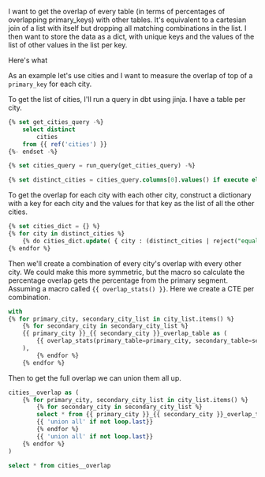 I want to get the overlap of every table (in terms of percentages of overlapping primary_keys) with other tables. It's equivalent to a cartesian join of a list with itself but dropping all matching combinations in the list. I then want to store the data as a dict, with unique keys and the values of the list of other values in the list per key.

Here's what

As an example let's use cities and I want to measure the overlap of top of a `primary_key` for each city.

To get the list of cities, I'll  run a query in dbt using jinja. I have a table per city.
```sql
{% set get_cities_query -%}
    select distinct
        cities
    from {{ ref('cities') }}
{%- endset -%}

{% set cities_query = run_query(get_cities_query) -%}

{% set distinct_cities = cities_query.columns[0].values() if execute else {} -%}
```
To get the overlap for each city with each other city, construct a dictionary with a key for each city and the values for that key as the list of all the other cities.
```sql
{% set cities_dict = {} %}
{% for city in distinct_cities %}
    {% do cities_dict.update( { city : (distinct_cities | reject("equalto", city | list)}) %}
{% endfor %}
```

Then we'll create a combination of every city's overlap with every other city. We could make this more symmetric, but the macro so calculate the percentage overlap gets the percentage from the primary segment. Assuming a macro called `{{ overlap_stats() }}`. Here we create a CTE per combination.

```sql
with
{% for primary_city, secondary_city_list in city_list.items() %}
    {% for secondary_city in secondary_city_list %}
    {{ primary_city }}_{{ secondary_city }}_overlap_table as (
        {{ overlap_stats(primary_table=primary_city, secondary_table=secondary_key, pimary_key=column_name) }}
    ),
        {% endfor %}
    {% endfor %}
```

Then to get the full overlap we can union them all up.
```sql
cities__overlap as (
	{% for primary_city, secondary_city_list in city_list.items() %}
	    {% for secondary_city in secondary_city_list %}
        select * from {{ primary_city }}_{{ secondary_city }}_overlap_table
        {{ 'union all' if not loop.last}}
        {% endfor %}
        {{ 'union all' if not loop.last}}
    {% endfor %}
)

select * from cities__overlap

```

